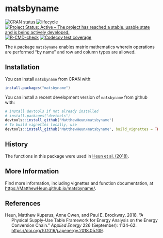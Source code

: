 
<!-- *********** -->
<!-- Note: README.md is generated from README.Rmd.   -->
<!-- Be sure to edit README.Rmd and generate the README.md file by Cmd/Ctl-shift-K -->
<!-- *********** -->

# matsbyname

<!-- badges: start -->

[![CRAN
status](https://www.r-pkg.org/badges/version/matsbyname)](https://cran.r-project.org/package=matsbyname)
[![lifecycle](https://img.shields.io/badge/lifecycle-stable-green.svg)](https://www.tidyverse.org/lifecycle/#stable)
[![Project Status: Active – The project has reached a stable, usable
state and is being actively
developed.](https://www.repostatus.org/badges/latest/active.svg)](https://www.repostatus.org/#active)
[![R-CMD-check](https://github.com/MatthewHeun/matsbyname/workflows/R-CMD-check/badge.svg)](https://github.com/MatthewHeun/matsbyname/actions)
[![Codecov test
coverage](https://codecov.io/gh/MatthewHeun/matsbyname/branch/master/graph/badge.svg)](https://codecov.io/gh/MatthewHeun/matsbyname?branch=master)
<!-- badges: end -->

The `R` package `matsbyname` enables matrix mathematics wherein
operations are performed “by name” and row and column types are allowed.

## Installation

You can install `matsbyname` from CRAN with:

``` r
install.packages("matsbyname")
```

You can install a recent development version of `matsbyname` from github
with:

``` r
# install devtools if not already installed
# install.packages("devtools")
devtools::install_github("MatthewHeun/matsbyname")
# To build vignettes locally, use
devtools::install_github("MatthewHeun/matsbyname", build_vignettes = TRUE)
```

## History

The functions in this package were used in [Heun et al.
(2018)](https://doi.org/10.1016/j.apenergy.2018.05.109).

## More Information

Find more information, including vignettes and function documentation,
at <https://MatthewHeun.github.io/matsbyname/>.

## References

<div id="refs" class="references csl-bib-body hanging-indent">

<div id="ref-Heun:2018" class="csl-entry">

Heun, Matthew Kuperus, Anne Owen, and Paul E. Brockway. 2018. “A
Physical Supply-Use Table Framework for Energy Analysis on the Energy
Conversion Chain.” *Applied Energy* 226 (September): 1134–62.
<https://doi.org/10.1016/j.apenergy.2018.05.109>.

</div>

</div>
